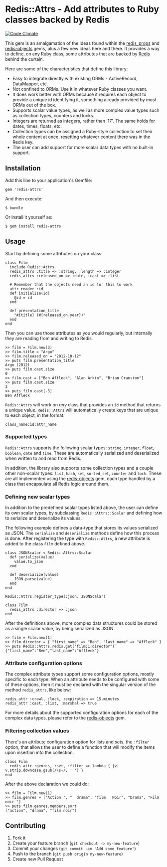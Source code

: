 # Redis::Attrs - Add attributes to Ruby classes backed by Redis

[![Code Climate](https://codeclimate.com/github/gnapse/redis-attrs.png)](https://codeclimate.com/github/gnapse/redis-attrs)

This gem is an amalgamation of the ideas found within the [redis_props][redis_props]
and [redis-objects][redis-objects] gems, plus a few new ideas here and there.  It
provides a way to define, on any Ruby class, some attributes that are backed by
[Redis][redis] behind the curtain.

Here are some of the characteristics that define this library:

- Easy to integrate directly with existing ORMs - ActiveRecord, DataMapper, etc.
- Not confined to ORMs. Use it in whatever Ruby classes you want.
- It does work better with ORMs because it requires each object to provide a
  unique id identifying it, something already provided by most ORMs out of the box.
- Supports scalar value types, as well as more complex value types such as
  collection types, counters and locks.
- Integers are returned as integers, rather than '17'. The same holds for dates,
  times, floats, etc.
- Collection types can be assigned a Ruby-style collection to set their whole
  content at once, resetting whatever content there was in the Redis key.
- The user can add support for more scalar data types with no built-in support.

## Installation

Add this line to your application's Gemfile:

    gem 'redis-attrs'

And then execute:

    $ bundle

Or install it yourself as:

    $ gem install redis-attrs

## Usage

Start by defining some attributes on your class:

    class Film
      include Redis::Attrs
      redis_attrs :title => :string, :length => :integer
      redis_attrs :released_on => :date, :cast => :list

      # Remember that the objects need an id for this to work
      attr_reader :id
      def initialize(id)
        @id = id
      end

      def presentation_title
        "#{title} (#{released_on.year})"
      end
    end

Then you can use those attributes as you would regularly, but internally they are
reading from and writing to Redis.

    >> film = Film.new(3)
    >> film.title = "Argo"
    >> film.released_on = "2012-10-12"
    >> puts film.presentation_title
    Argo (2012)
    >> puts film.cast.size
    0
    >> film.cast = ["Ben Affleck", "Alan Arkin", "Brian Cranston"]
    >> puts film.cast.size
    3
    >> puts film.cast[-3]
    Ben Affleck

`Redis::Attrs` will work on _any_ class that provides an `id` method that returns
a unique value.  `Redis::Attrs` will automatically create keys that are unique to
each object, in the format:

    class_name:id:attr_name

### Supported types

`Redis::Attrs` supports the following scalar types: `string`, `integer`, `float`,
`boolean`, `date` and `time`. These are automatically serialized and deserialized
when written to and read from Redis.

In addition, the library also supports some collection types and a couple other
non-scalar types: `list`, `hash`, `set`, `sorted_set`, `counter` and `lock`.  These
are all implemented using the [redis-objects][redis-objects] gem, each type handled
by a class that encapsulate all Redis logic around them.

### Defining new scalar types

In addition to the predefined scalar types listed above, the user can define its
own scalar types, by subclassing `Redis::Attrs::Scalar` and defining how to serialize
and deserialize its values.

The following example defines a data-type that stores its values serialized as JSON.
The `serialize` and `deserialize` methods define how this process is done.  After
registering the type with `Redis::Attrs`, a new attribute is added to the class
`Film` defined above.

    class JSONScalar < Redis::Attrs::Scalar
      def serialize(value)
        value.to_json
      end

      def deserialize(value)
        JSON.parse(value)
      end
    end

    Redis::Attrs.register_type(:json, JSONScalar)

    class Film
      redis_attrs :director => :json
    end

After the definitions above, more complex data structures could be stored as a single
scalar value, by being serialized as JSON.

    >> film = Film.new(1)
    >> film.director = { "first_name" => "Ben", "last_name" => "Affleck" }
    >> puts Redis::Attrs.redis.get("film:1:director")
    {"first_name":"Ben","last_name":"Affleck"}

### Attribute configuration options

The complex attribute types support some configuration options, mostly specific to
each type.  When an attribute needs to be configured with some of these options, then
it must be declared with the singular version of the method `redis_attrs`, like below:

    redis_attr :crawl, :lock, :expiration => 15.minutes
    redis_attr :cast, :list, :marshal => true

For more details about the supported configuration options for each of the complex
data types, please refer to the [redis-objects][redis-objects] gem.

### Filtering collection values

There's an attribute configuration option for lists and sets, the `:filter` option,
that allows the user to define a function that will modify the items upon insertion
into the collection.

    class Film
      redis_attr :genres, :set, :filter => lambda { |v| v.strip.downcase.gsub(/\s+/, ' ') }
    end

After the above declaration we could do:

    >> film = Film.new(1)
    >> film.genres = ["Action ", "  drama", "film   Noir", "Drama", "Film noir "]
    >> puts film.genres.members.sort
    ["action", "drama", "film noir"]

## Contributing

1. Fork it
2. Create your feature branch (`git checkout -b my-new-feature`)
3. Commit your changes (`git commit -am 'Add some feature'`)
4. Push to the branch (`git push origin my-new-feature`)
5. Create new Pull Request

[redis]: http://redis.io
[redis_props]: http://github.com/obie/redis_props
[redis-objects]: http://github.com/nateware/redis-objects
